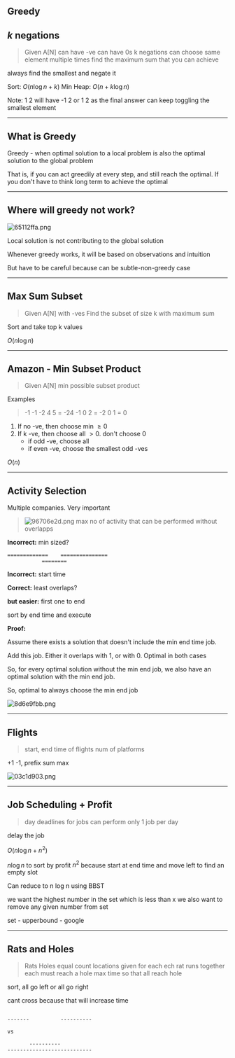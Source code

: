 Greedy
------

$k$ negations
-------------

> Given A[N]
> can have -ve can have 0s
> k negations
> can choose same element multiple times
> find the maximum sum that you can achieve

always find the smallest and negate it

Sort: $O(n \log n + k)$
Min Heap: $O(n+k \log n)$

Note: 1 2 will have -1 2 or 1 2 as the final answer
can keep toggling the smallest element
-- --

What is Greedy
--------------

Greedy - when optimal solution to a local problem is also the optimal solution to the global problem

That is, if you can act greedily at every step, and still reach the optimal.
If you don't have to think long term to achieve the optimal

-- --

Where will greedy not work?
---------------------------

![65112ffa.png](:storage/8d511c68-5ee9-423f-b945-bf7407cdb509/65112ffa.png)

Local solution is not contributing to the global solution

Whenever greedy works, it will be based on observations and intuition

But have to be careful because can be subtle-non-greedy case

-- --

Max Sum Subset
--------------

> Given A[N] with -ves
> Find the subset of size k with maximum sum
> 

Sort and take top k values

$O(n \log n)$

-- --

Amazon - Min Subset Product
----------------------------

> Given A[N]
> min possible subset product
> 

Examples

> -1 -1 -2 4 5  = -24
> -1 0 2  = -2
> 0 1  = 0
> 

1. If no -ve, then choose min $\geq 0$
2. If k -ve, then choose all $> 0$. don't choose 0
    - if odd -ve, choose all
    - if even -ve, choose the smallest odd -ves

$O(n)$

-- --


Activity Selection
------------------

Multiple companies. Very important

> ![96706e2d.png](:storage/8d511c68-5ee9-423f-b945-bf7407cdb509/96706e2d.png)
> max no of activity that can be performed without overlapps

**Incorrect:** min sized?
```
=============    ===============
           ========
```               

**Incorrect:** start time

**Correct:** least overlaps?

**but easier:** first one to end

sort by end time and execute

**Proof:**

Assume there exists a solution that doesn't include the min end time job.

Add this job. Either it overlaps with 1, or with 0.
Optimal in both cases

So, for every optimal solution without the min end job, we also have an optimal solution with the min end job.

So, optimal to always choose the min end job

![8d6e9fbb.png](:storage/8d511c68-5ee9-423f-b945-bf7407cdb509/8d6e9fbb.png)
-- --

Flights
-------

> start, end time of flights
> num of platforms
> 

+1 -1, prefix sum max

![03c1d903.png](:storage/8d511c68-5ee9-423f-b945-bf7407cdb509/03c1d903.png)

-- --

Job Scheduling + Profit
-----------------------

> day deadlines for jobs
> can perform only 1 job per day

delay the job

$O(n \log n + n^2)$

$n \log n$ to sort by profit
$n^2$ because start at end time and move left to find an empty slot

Can reduce to n log n using BBST

we want the highest number in the set which is less than x
we also want to remove any given number from set

set - upperbound - google

-- --


Rats and Holes
--------------


> Rats
> Holes
> equal count
> locations given for each
> ech rat runs together
> each must reach a hole
> max time so that all reach hole
> 

sort, all go left or all go right

cant cross because that will increase time

```

-------          ----------

vs

       ----------
---------------------------

```